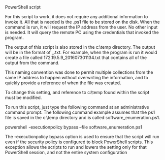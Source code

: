 PowerShell script

For this script to work, it does not require any additional information to invoke it.
All that is needed is the .ps1 file to be stored on the disk. When the command is run, it
will request the IP address from the user. No other input is needed. It will query the
remote PC using the credentials that invoked the program.

The output of this script is also stored in the c:\temp directory. The output will be
in the format of <IP address>_<YEAR><MONTH><DAY><HOUR><MINUTE>.txt.
For example, when the program is run it would create a file called
172.19.5.9_201607301134.txt that contains all of the output from the command.
  
This naming convention was done to permit multiple collections from the same IP
address to happen without overwriting the information, and to quickly provide a
reference of when the file was created.
  
To change this setting, and reference to c:\temp found within the script must be
modified.
  
To run this script, just type the following command at an administrative command
prompt. The following command example assumes that the ps1 file is saved in the
c:\temp directory and is called software_enumeration.ps1.
  
powershell -executionpolicy bypass –file software_enumeration.ps1
  
The -executionpolicy bypass option is used to ensure that the script will run even
if the security policy is configured to block PowerShell scripts. This exception allows the
scripts to run and lowers the setting only for that PowerShell session, and not the entire
system configuration

